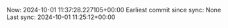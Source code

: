 Now: 2024-10-01 11:37:28.227105+00:00 Earliest commit since sync: None Last sync: 2024-10-01 11:25:12+00:00
